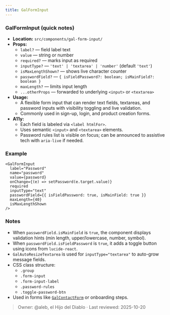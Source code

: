 ```yaml
---
title: GalFormInput
---
```


### GalFormInput (quick notes)
- **Location:** `src/components/gal-form-input/`
- **Props:**  
  - `label?` — field label text  
  - `value` — string or number  
  - `required?` — marks input as required  
  - `inputType?` — `'text' | 'textarea' | 'number'` (default `'text'`)  
  - `isMaxLengthShown?` — shows live character counter  
  - `passwordField?` — `{ isFieldPassword?: boolean; isMainField?: boolean }`  
  - `maxLength?` — limits input length  
  - `...otherProps` — forwarded to underlying `<input>` or `<textarea>`  
- **Usage:**  
  - A flexible form input that can render text fields, textareas, and password inputs with visibility toggling and live validation.
  - Commonly used in sign-up, login, and product creation forms.
- **A11y:**
  - Each field is labeled via `<label htmlFor>`.
  - Uses semantic `<input>` and `<textarea>` elements.
  - Password rules list is visible on focus; can be announced to assistive tech with `aria-live` if needed.

### Example
```tsx
<GalFormInput
  label="Password"
  name="password"
  value={password}
  onChange={(e) => setPassword(e.target.value)}
  required
  inputType="text"
  passwordField={{ isFieldPassword: true, isMainField: true }}
  maxLength={40}
  isMaxLengthShown
/>
```


### Notes
- When `passwordField.isMainField` is `true`, the component displays validation hints (min length, upper/lowercase, number, symbol).
- When `passwordField.isFieldPassword` is `true`, it adds a toggle button using icons from `lucide-react`.
- `GalAutoResizeTextarea` is used for `inputType="textarea"` to auto-grow message fields.
- CSS class structure:
    - `.group`
    - `.form-input`
    - `.form-input-label`
    - `.password-rules`
    - `.toggle-password-btn`
- Used in forms like [`GalContactForm`](contact-form.md) or onboarding steps.

> Owner: @aleb, el Hijo del Diablo · Last reviewed: 2025-10-20